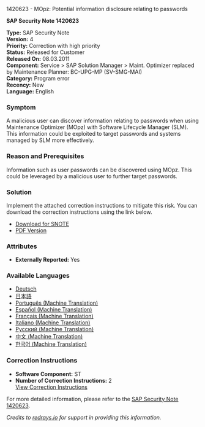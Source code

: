 1420623 - MOpz: Potential information disclosure relating to passwords

**SAP Security Note 1420623**

**Type:** SAP Security Note  
**Version:** 4  
**Priority:** Correction with high priority  
**Status:** Released for Customer  
**Released On:** 08.03.2011  
**Component:** Service > SAP Solution Manager > Maint. Optimizer replaced by Maintenance Planner: BC-UPG-MP (SV-SMG-MAI)  
**Category:** Program error  
**Recency:** New  
**Language:** English

### Symptom
A malicious user can discover information relating to passwords when using Maintenance Optimizer (MOpz) with Software Lifecycle Manager (SLM). This information could be exploited to target passwords and systems managed by SLM more effectively.

### Reason and Prerequisites
Information such as user passwords can be discovered using MOpz. This could be leveraged by a malicious user to further target passwords.

### Solution
Implement the attached correction instructions to mitigate this risk. You can download the correction instructions using the link below.

- [Download for SNOTE](https://notesdownloads.sap.com/note/0040000008373672017)
- [PDF Version](https://me.sap.com/sap/support/sfm/notes/print/0001420623?language=en-US&token=3BCD4CA84FDA102B33A2EBC72C017DD7)

### Attributes
- **Externally Reported:** Yes

### Available Languages
- [Deutsch](https://me.sap.com/notes/0001420623/D)
- [日本語](https://me.sap.com/notes/0001420623/J)
- [Português (Machine Translation)](https://me.sap.com/notes/0001420623/P)
- [Español (Machine Translation)](https://me.sap.com/notes/0001420623/S)
- [Français (Machine Translation)](https://me.sap.com/notes/0001420623/F)
- [Italiano (Machine Translation)](https://me.sap.com/notes/0001420623/I)
- [Русский (Machine Translation)](https://me.sap.com/notes/0001420623/R)
- [中文 (Machine Translation)](https://me.sap.com/notes/0001420623/1)
- [한국어 (Machine Translation)](https://me.sap.com/notes/0001420623/3)

### Correction Instructions
- **Software Component:** ST
- **Number of Correction Instructions:** 2  
  [View Correction Instructions](https://me.sap.com/corrins/0001420623/162)

For more detailed information, please refer to the [SAP Security Note 1420623](https://me.sap.com/notes/0001420623).

*Credits to [redrays.io](https://redrays.io) for support in providing this information.*